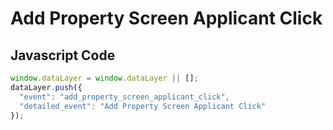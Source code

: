 # Add Property Screen Applicant Click

### 

## Javascript Code
```js
window.dataLayer = window.dataLayer || [];
dataLayer.push({
  "event": "add_property_screen_applicant_click",
  "detailed_event": "Add Property Screen Applicant Click"
});
```








